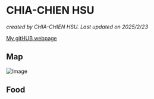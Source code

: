 # CHIA-CHIEN HSU

*created by CHIA-CHIEN HSU.  Last updated on 2025/2/23*

[My gitHUB webpage](https://github.com/cccchien)

## Map
![Image](https://github.com/user-attachments/assets/f8df3049-e5ac-4dca-909a-edc07a44fea2)

## Food
